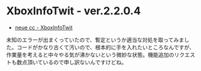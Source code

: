 # XboxInfoTwit - ver.2.2.0.4

* [neue cc - XboxInfoTwit](http://neue.cc/software/xboxinfotwit "neue cc - XboxInfoTwit")

未知のエラーが出まくっていたので、暫定というか適当な対処を取ってみました。コードがかなり古くて汚いので、根本的に手を入れたいところなんですが、作業量を考えると中々やる気が沸かないという微妙な状態。機能追加のリクエストも数点頂いているので申し訳ないんですけどね。